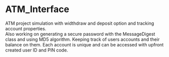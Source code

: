 # ATM_Interface
ATM project simulation with widthdraw and deposit option and tracking account properties.<br>
Also working on generating a secure password with the MessageDigest class and using MD5 algorithm.
Keeping track of users accounts and their balance on them.
Each account is unique and can be accessed with upfront created user ID and PIN code.
